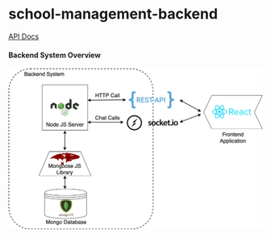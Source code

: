 # school-management-backend

[API Docs](docs/api.yaml)

#### Backend System Overview
![Backend  System Overview](docs/images/Slide1.jpg)
